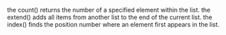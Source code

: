 the count() returns the number of a specified element within the list.
the extend() adds all items from another list to the end of the current list.
the index() finds the position number where an element first appears in the list.